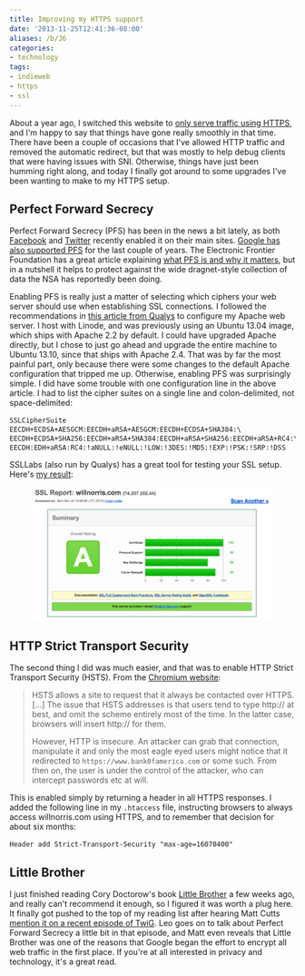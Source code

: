 ```yaml
---
title: Improving my HTTPS support
date: '2013-11-25T12:41:36-08:00'
aliases: /b/J6
categories:
- technology
tags:
- indieweb
- https
- ssl
---
```

About a year ago, I switched this website to [only serve traffic using HTTPS][all-https], and I'm happy to say that
things have gone really smoothly in that time.  There have been a couple of occasions that I've allowed HTTP traffic and
removed the automatic redirect, but that was mostly to help debug clients that were having issues with SNI.  Otherwise,
things have just been humming right along, and today I finally got around to some upgrades I've been wanting to make to
my HTTPS setup.

[all-https]: /2012/12/all-https-all-the-time


## Perfect Forward Secrecy ##

Perfect Forward Secrecy (PFS) has been in the news a bit lately, as both [Facebook][] and [Twitter][] recently enabled
it on their main sites.  [Google has also supported PFS][google] for the last couple of years.  The Electronic Frontier
Foundation has a great article explaining [what PFS is and why it matters][eff], but in a nutshell it helps to protect
against the wide dragnet-style collection of data the NSA has reportedly been doing.  

Enabling PFS is really just a matter of selecting which ciphers your web server should use when establishing SSL
connections.  I followed the recommendations in [this article from Qualys][qualys] to configure my Apache web server.  I
host with Linode, and was previously using an Ubuntu 13.04 image, which ships with Apache 2.2 by default.  I could have
upgraded Apache directly, but I chose to just go ahead and upgrade the entire machine to Ubuntu 13.10, since that ships
with Apache 2.4.  That was by far the most painful part, only because there were some changes to the default Apache
configuration that tripped me up.  Otherwise, enabling PFS was surprisingly simple.  I did have some trouble with one
configuration line in the above article.  I had to list the cipher suites on a single line and colon-delimited, not
space-delimited:

    SSLCipherSuite EECDH+ECDSA+AESGCM:EECDH+aRSA+AESGCM:EECDH+ECDSA+SHA384:\
    EECDH+ECDSA+SHA256:EECDH+aRSA+SHA384:EECDH+aRSA+SHA256:EECDH+aRSA+RC4:\
    EECDH:EDH+aRSA:RC4:!aNULL:!eNULL:!LOW:!3DES:!MD5:!EXP:!PSK:!SRP:!DSS

SSLLabs (also run by Qualys) has a great tool for testing your SSL setup.  Here's [my
result](https://www.ssllabs.com/ssltest/analyze.html?d=willnorris.com):

<figure>
  <a href="https://www.ssllabs.com/ssltest/analyze.html?d=willnorris.com"><img src="ssllabs-result.png" 
    alt="SSLLabs Result showing an 'A' rating" class="aligncenter"></a>
</figure>

[Twitter]: https://blog.twitter.com/2013/forward-secrecy-at-twitter-0
[Facebook]: http://www.theverge.com/2013/6/26/4468050/facebook-follows-google-with-tough-encryption-standard
[google]: http://googleonlinesecurity.blogspot.com/2011/11/protecting-data-for-long-term-with.html
[eff]: https://www.eff.org/deeplinks/2013/08/pushing-perfect-forward-secrecy-important-web-privacy-protection
[qualys]: https://community.qualys.com/blogs/securitylabs/2013/08/05/configuring-apache-nginx-and-openssl-for-forward-secrecy


## HTTP Strict Transport Security ##

The second thing I did was much easier, and that was to enable HTTP Strict Transport Security (HSTS).  From the
[Chromium website][hsts]: 

> HSTS allows a site to request that it always be contacted over HTTPS. [...] The issue that HSTS addresses is that
> users tend to type http:// at best, and omit the scheme entirely most of the time. In the latter case, browsers will
> insert http:// for them.
> 
> However, HTTP is insecure. An attacker can grab that connection, manipulate it and only the most eagle eyed users
> might notice that it redirected to `https://www.bank0famerica.com` or some such. From then on, the user is under the
> control of the attacker, who can intercept passwords etc at will.

This is enabled simply by returning a header in all HTTPS responses.  I added the following line in my `.htaccess` file,
instructing browsers to always access willnorris.com using HTTPS, and to remember that decision for about six months:

    Header add Strict-Transport-Security "max-age=16070400"

[hsts]: http://www.chromium.org/sts


## Little Brother ##

I just finished reading Cory Doctorow's book [Little Brother][] a few weeks ago, and really can't recommend it enough,
so I figured it was worth a plug here.  It finally got pushed to the top of my reading list after hearing Matt Cutts
[mention it on a recent episode of TwiG][twig].  Leo goes on to talk about Perfect Forward Secrecy a little bit in that
episode, and Matt even reveals that Little Brother was one of the reasons that Google began the effort to encrypt all
web traffic in the first place.  If you're at all interested in privacy and technology, it's a great read.

[Little Brother]: http://craphound.com/littlebrother/
[twig]: https://www.youtube.com/watch?feature=player_detailpage&v=icQtM64ah3g#t=2685
